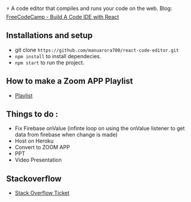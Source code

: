 ⚡️ A code editor that compiles and runs your code on the web.
Blog: <a href="https://www.freecodecamp.org/news/how-to-build-react-based-code-editor/" target="__blank">FreeCodeCamp - Build A Code IDE with React</a>

## Installations and setup

- git clone `https://github.com/manuarora700/react-code-editor.git`
- `npm install` to install dependecies.
- `npm start` to run the project.

## How to make a Zoom APP Playlist 
- <a href = "https://www.youtube.com/watch?v=otlyDxnU-RI&list=PLKpRxBfeD1kGN-0QgQ6XtSwtxI3GQM16R"  target="__blank">Playlist</a>
  
## Things to do : 
- Fix Firebase onValue (infinte loop on using the onValue listener to get data from firebase when change is made)
- Host on Heroku
- Convert to ZOOM APP
- PPT
- Video Presentation

## Stackoverflow
  
- <a href = "https://stackoverflow.com/questions/73451086/collaborative-online-code-editor-sets-infinite-loop-on-firebase-real-time-databa" target="__blank">Stack Overflow Ticket
</a>


